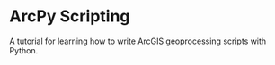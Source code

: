# ArcPy Scripting  

A tutorial for learning how to write ArcGIS geoprocessing scripts with Python. 
